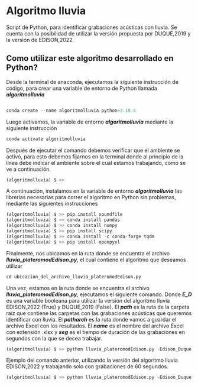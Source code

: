 # Algoritmo lluvia

Script de Python, para identificar grabaciones acústicas con lluvia. Se cuenta con la posibilidad de utilizar la versión propuesta por DUQUE,2019 y la versión de EDISON,2022.

## Como utilizar este algoritmo desarrollado en Python?

Desde la terminal de anaconda, ejecutamos la siguiente instrucción de código, para crear una variable de entorno de Python llamada ***algoritmolluvia***


```Python

conda create --name algoritmolluvia python=3.10.6

```

Luego activamos, la variable de entorno ***algoritmolluvia*** mediante la siguiente instrucción

```python
conda activate algoritmolluvia
```
Después de ejecutar el comando debemos verificar que el ambiente se activó, para esto debemos fijarnos en la terminal donde al principio de la línea debe indicar el ambiente sobre el cual estamos trabajando, como se ve a continuación.

```Python
(algoritmolluvia) $ >>
```
A continuación, instalamos en la variable de entorno ***algoritmolluvia*** las librerías necesarias para correr el algoritmo en Python sin problemas, mediante las siguientes instrucciones

```Python
(algoritmolluvia) $ >> pip install soundfile 
(algoritmolluvia) $ >> conda install pandas
(algoritmolluvia) $ >> conda install numpy 
(algoritmolluvia) $ >> pip install scipy
(algoritmolluvia) $ >> conda install -c conda-forge tqdm
(algoritmolluvia) $ >> pip install openpyxl
```

Finalmente, nos ubicamos en la ruta donde se encuentra el archivo ***lluvia_plateromodEdison.py***, el cual contiene el algoritmo que deseamos utilizar

```Python
cd ubicacion_del_archivo_lluvia_plateromodEdison.py
```

Una vez, estamos en la ruta donde se encuentra el archivo ***lluvia_plateromodEdison.py***, ejecutamos el siguiente comando. Donde ***E_D*** es una variable booleana para utilizar la versión del algoritmo lluvia EDISON,2022 (True) y DUQUE,2019 (False). El ***path*** es la ruta de la carpeta raíz que contiene las carpetas con las grabaciones acústicas que queremos identificar con lluvia. El ***patharch*** es la ruta donde vamos a guardar el archivo Excel con los resultados. El ***name*** es el nombre del archivo Excel con extensión .xlsx y ***seg***  es el tiempo de duración de las grabaciones en segundos con la que se decea trabajar.

```Python
(algoritmolluvia) $ >> python lluvia_plateromodEdison.py -Edison_Duque 'E_D' -p 'path' -pr 'patharch' -name 'name'  -seg 'seg'
```
Ejemplo del comando anterior, utilizando la versión del algoritmo lluvia EDISON,2022 y trabajando solo con grabaciones de 60 segundos.

```Python
(algoritmolluvia) $ >> python lluvia_plateromodEdison.py -Edison_Duque 'True' -p 'C:\Users\grabaciones_prueba' -pr 'C:\Users\Algoritmo_result' -name 'ResultGrab.xlsx' -seg '60'
```

